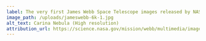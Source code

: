 ```yaml
---
label: The very first James Webb Space Telescope images released by NASA in July 2022
image_path: /uploads/jameswebb-6k-1.jpg
alt_text: Carina Nebula (High resolution)
attribution_url: https://science.nasa.gov/mission/webb/multimedia/images#First-Images
---
```

